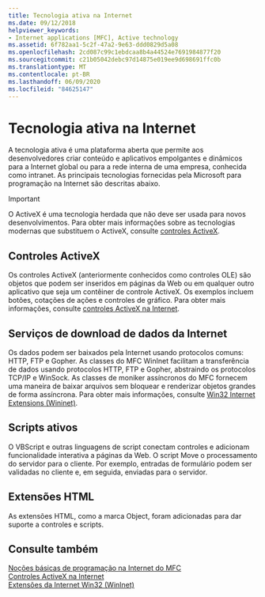 ```yaml
---
title: Tecnologia ativa na Internet
ms.date: 09/12/2018
helpviewer_keywords:
- Internet applications [MFC], Active technology
ms.assetid: 6f782aa1-5c2f-47a2-9e63-ddd0829d5a08
ms.openlocfilehash: 2cd087c99c1ebdcaa8b4a44524e7691984877f20
ms.sourcegitcommit: c21b05042debc97d14875e019ee9d698691ffc0b
ms.translationtype: MT
ms.contentlocale: pt-BR
ms.lasthandoff: 06/09/2020
ms.locfileid: "84625147"
---
```

# <a name="active-technology-on-the-internet"></a>Tecnologia ativa na Internet

A tecnologia ativa é uma plataforma aberta que permite aos desenvolvedores criar conteúdo e aplicativos empolgantes e dinâmicos para a Internet global ou para a rede interna de uma empresa, conhecida como intranet. As principais tecnologias fornecidas pela Microsoft para programação na Internet são descritas abaixo.

>[!IMPORTANT]
> O ActiveX é uma tecnologia herdada que não deve ser usada para novos desenvolvimentos. Para obter mais informações sobre as tecnologias modernas que substituem o ActiveX, consulte [controles ActiveX](activex-controls.md).

## <a name="activex-controls"></a>Controles ActiveX

Os controles ActiveX (anteriormente conhecidos como controles OLE) são objetos que podem ser inseridos em páginas da Web ou em qualquer outro aplicativo que seja um contêiner de controle ActiveX. Os exemplos incluem botões, cotações de ações e controles de gráfico. Para obter mais informações, consulte [controles ActiveX na Internet](activex-controls-on-the-internet.md).

## <a name="internet-data-download-services"></a>Serviços de download de dados da Internet

Os dados podem ser baixados pela Internet usando protocolos comuns: HTTP, FTP e Gopher. As classes do MFC WinInet facilitam a transferência de dados usando protocolos HTTP, FTP e Gopher, abstraindo os protocolos TCP/IP e WinSock. As classes de moniker assíncronos do MFC fornecem uma maneira de baixar arquivos sem bloquear e renderizar objetos grandes de forma assíncrona. Para obter mais informações, consulte [Win32 Internet Extensions (Wininet)](win32-internet-extensions-wininet.md).

## <a name="active-scripts"></a>Scripts ativos

O VBScript e outras linguagens de script conectam controles e adicionam funcionalidade interativa a páginas da Web. O script Move o processamento do servidor para o cliente. Por exemplo, entradas de formulário podem ser validadas no cliente e, em seguida, enviadas para o servidor.

## <a name="html-extensions"></a>Extensões HTML

As extensões HTML, como a marca Object, foram adicionadas para dar suporte a controles e scripts.

## <a name="see-also"></a>Consulte também

[Noções básicas de programação na Internet do MFC](mfc-internet-programming-basics.md)<br/>
[Controles ActiveX na Internet](activex-controls-on-the-internet.md)<br/>
[Extensões da Internet Win32 (WinInet)](win32-internet-extensions-wininet.md)
